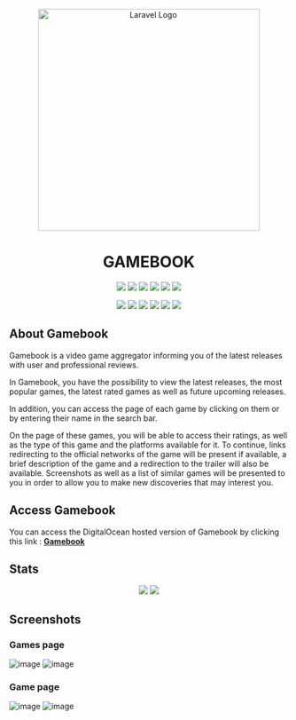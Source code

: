 <p align="center"><a href="https://laravel.com" target="_blank"><img src="https://clipart.world/wp-content/uploads/2021/03/Luxury-Phoenix-Logo-clipart-transparent.png)" width="400" alt="Laravel Logo"></a></p>

<h1 align="center">GAMEBOOK</h1>

<p align="center">
    <img src="https://img.shields.io/badge/npm-CB3837?style=for-the-badge&logo=npm&logoColor=white">
    <img src="https://img.shields.io/badge/Visual_Studio_Code-0078D4?style=for-the-badge&logo=visual%20studio%20code&logoColor=white">
    <img src="https://img.shields.io/badge/GitHub-100000?style=for-the-badge&logo=github&logoColor=white">
    <img src="https://img.shields.io/badge/Sourcetree-0052CC?style=for-the-badge&logo=Sourcetree&logoColor=white">
    <img src="https://img.shields.io/badge/GitHub_Actions-2088FF?style=for-the-badge&logo=github-actions&logoColor=white">
    <img src="https://img.shields.io/badge/Digital_Ocean-0080FF?style=for-the-badge&logo=DigitalOcean&logoColor=white">
</p>
<p align="center">
    <img src="https://img.shields.io/badge/Laravel-FF2D20?style=for-the-badge&logo=laravel&logoColor=white">
    <img src="https://img.shields.io/badge/HTML5-E34F26?style=for-the-badge&logo=html5&logoColor=white"> 
    <img src="https://img.shields.io/badge/PHP-777BB4?style=for-the-badge&logo=php&logoColor=white">   
    <img src = "https://img.shields.io/badge/Tailwind_CSS-38B2AC?style=for-the-badge&logo=tailwind-css&logoColor=white">
    <img src="https://img.shields.io/badge/livewire-4e56a6?style=for-the-badge&logo=livewire&logoColor=white">
    <img src="https://img.shields.io/badge/prettier-1A2C34?style=for-the-badge&logo=prettier&logoColor=F7BA3E">
</p>

## About Gamebook

Gamebook is a video game aggregator informing you of the latest releases with user and professional reviews.

In Gamebook, you have the possibility to view the latest releases, the most popular games, the latest rated games as well as future upcoming releases.

In addition, you can access the page of each game by clicking on them or by entering their name in the search bar.

On the page of these games, you will be able to access their ratings, as well as the type of this game and the platforms available for it. 
To continue, links redirecting to the official networks of the game will be present if available, a brief description of the game and a redirection to the trailer will also be available. Screenshots as well as a list of similar games will be presented to you in order to allow you to make new discoveries that may interest you.

## Access Gamebook

You can access the DigitalOcean hosted version of Gamebook by clicking this link : **[Gamebook](https://walrus-app-rd4q4.ondigitalocean.app/)**

## Stats

<p align="center">
    <img src="https://github-readme-stats.vercel.app/api/top-langs/?username=BaptisteRameau">
    <img src="https://github-readme-stats.vercel.app/api?username=BaptisteRameau">
</p>

## Screenshots

### Games page
![image](https://user-images.githubusercontent.com/67638790/204528890-7355fccf-39a6-4b59-8127-1f3f3d419a54.png)
![image](https://user-images.githubusercontent.com/67638790/204528338-35e7639c-ba2b-4e27-b96b-ce8e86f4adbc.png)

### Game page
![image](https://user-images.githubusercontent.com/67638790/204528632-148e5609-0e46-428c-9e5c-401d8b44697e.png)
![image](https://user-images.githubusercontent.com/67638790/204528746-d81a29dc-d2ea-4164-8fc4-0299a6158d0e.png)




